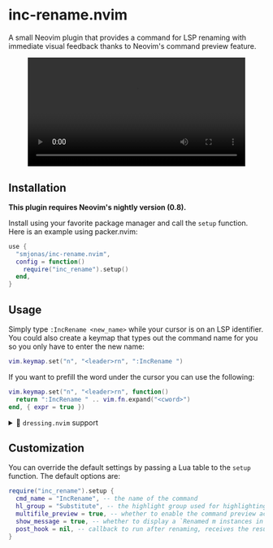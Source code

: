 # inc-rename.nvim

A small Neovim plugin that provides a command for LSP renaming with immediate visual
feedback thanks to Neovim's command preview feature.

<div align="center">
<video src="https://user-images.githubusercontent.com/40792180/171936247-9a4af4f8-fcc6-4c0c-a230-5d65339cd29c.mp4" width="85%">
</div>

## Installation
**This plugin requires Neovim's nightly version (0.8).**

Install using your favorite package manager and call the `setup` function.
Here is an example using packer.nvim:
```lua
use {
  "smjonas/inc-rename.nvim",
  config = function()
    require("inc_rename").setup()
  end,
}
```

## Usage
Simply type `:IncRename <new_name>` while your cursor is on an LSP identifier.
You could also create a keymap that types out the command name for you so you only have to
enter the new name:
```lua
vim.keymap.set("n", "<leader>rn", ":IncRename ")
```
If you want to prefill the word under the cursor you can use the following:
```lua
vim.keymap.set("n", "<leader>rn", function()
  return ":IncRename " .. vim.fn.expand("<cword>")
end, { expr = true })
```

<details>
<summary>&#127800; <code>dressing.nvim</code> support</summary>

</br>If your are using [dressing.nvim](https://github.com/stevearc/dressing.nvim)
or a similar plugin that uses a separate buffer for typing the new name,
you can call the `rename` function that `inc-rename` provides:
```lua
require("inc_rename").rename(opts | nil)

-- To prefill the word under the cursor, pass a default value:
require("inc_rename").rename({ default = vim.fn.expand("<cword>") })
```

This function calls `vim.ui.input()` with the optional default input (which `dressing.nvim` hijacks)
and manages the highlighting in a more manual way (that means highlighting does not rely on Neovim's
command-preview feature).
> :warning: Note that highlighting will not work with the builtin `vim.ui.input` function
> because it is currently not possible to modify the buffer while the user is still typing
> in the command line.

The result should look something like this:
<div align="center">
<img src="https://user-images.githubusercontent.com/40792180/175773326-df2b6f92-9865-4fea-a08b-cbe89e5dd1b0.png">
</div>
</br>

> :bulb: Tip - try these `dressing.nvim` settings to position the input box above the
> cursor to not cover the word being renamed (thank you
> [@RaafatTurki](https://github.com/RaafatTurki) for the suggestion!):
```lua
require("dressing").setup {
  input = {
    override = function(conf)
      conf.col = -1
      conf.row = 0
      return conf
    end,
  },
}
```

</details>

## Customization
You can override the default settings by passing a Lua table to the `setup` function.
The default options are:
```lua
require("inc_rename").setup {
  cmd_name = "IncRename", -- the name of the command
  hl_group = "Substitute", -- the highlight group used for highlighting the identifier's new name
  multifile_preview = true, -- whether to enable the command preview across multiple buffers
  show_message = true, -- whether to display a `Renamed m instances in n files` message after a rename operation
  post_hook = nil, -- callback to run after renaming, receives the result table (from LSP handler) as an argument
}
```
